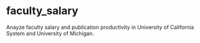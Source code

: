# faculty_salary

Anayze faculty salary and publication productivity in University of California System and University of Michigan.

